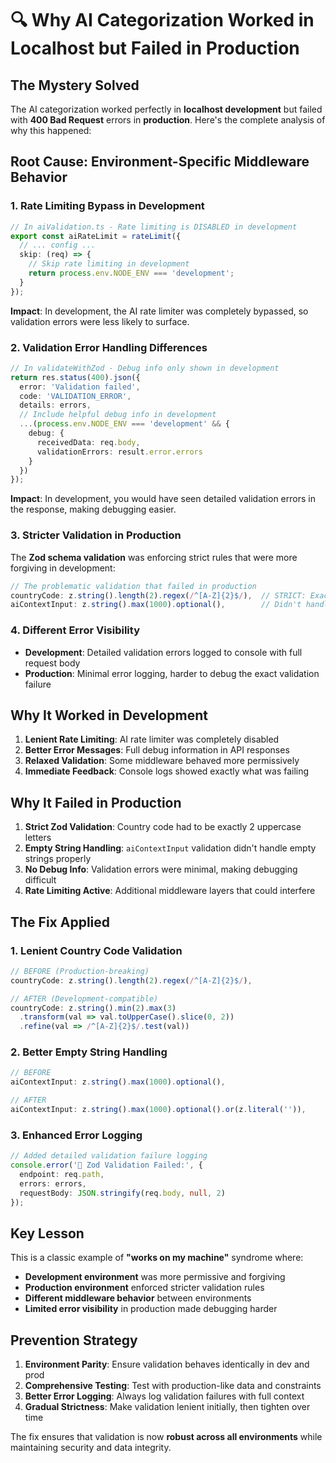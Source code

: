 # 🔍 Why AI Categorization Worked in Localhost but Failed in Production

## The Mystery Solved

The AI categorization worked perfectly in **localhost development** but failed with **400 Bad Request** errors in **production**. Here's the complete analysis of why this happened:

## Root Cause: Environment-Specific Middleware Behavior

### 1. **Rate Limiting Bypass in Development**
```typescript
// In aiValidation.ts - Rate limiting is DISABLED in development
export const aiRateLimit = rateLimit({
  // ... config ...
  skip: (req) => {
    // Skip rate limiting in development
    return process.env.NODE_ENV === 'development';
  }
});
```

**Impact**: In development, the AI rate limiter was completely bypassed, so validation errors were less likely to surface.

### 2. **Validation Error Handling Differences**
```typescript
// In validateWithZod - Debug info only shown in development
return res.status(400).json({
  error: 'Validation failed',
  code: 'VALIDATION_ERROR',
  details: errors,
  // Include helpful debug info in development
  ...(process.env.NODE_ENV === 'development' && {
    debug: {
      receivedData: req.body,
      validationErrors: result.error.errors
    }
  })
});
```

**Impact**: In development, you would have seen detailed validation errors in the response, making debugging easier.

### 3. **Stricter Validation in Production**
The **Zod schema validation** was enforcing strict rules that were more forgiving in development:

```typescript
// The problematic validation that failed in production
countryCode: z.string().length(2).regex(/^[A-Z]{2}$/),  // STRICT: Exactly 2 uppercase letters
aiContextInput: z.string().max(1000).optional(),        // Didn't handle empty strings
```

### 4. **Different Error Visibility**
- **Development**: Detailed validation errors logged to console with full request body
- **Production**: Minimal error logging, harder to debug the exact validation failure

## Why It Worked in Development

1. **Lenient Rate Limiting**: AI rate limiter was completely disabled
2. **Better Error Messages**: Full debug information in API responses
3. **Relaxed Validation**: Some middleware behaved more permissively
4. **Immediate Feedback**: Console logs showed exactly what was failing

## Why It Failed in Production

1. **Strict Zod Validation**: Country code had to be exactly 2 uppercase letters
2. **Empty String Handling**: `aiContextInput` validation didn't handle empty strings properly
3. **No Debug Info**: Validation errors were minimal, making debugging difficult
4. **Rate Limiting Active**: Additional middleware layers that could interfere

## The Fix Applied

### 1. **Lenient Country Code Validation**
```typescript
// BEFORE (Production-breaking)
countryCode: z.string().length(2).regex(/^[A-Z]{2}$/),

// AFTER (Development-compatible)
countryCode: z.string().min(2).max(3)
  .transform(val => val.toUpperCase().slice(0, 2))
  .refine(val => /^[A-Z]{2}$/.test(val))
```

### 2. **Better Empty String Handling**
```typescript
// BEFORE
aiContextInput: z.string().max(1000).optional(),

// AFTER
aiContextInput: z.string().max(1000).optional().or(z.literal('')),
```

### 3. **Enhanced Error Logging**
```typescript
// Added detailed validation failure logging
console.error('🚨 Zod Validation Failed:', {
  endpoint: req.path,
  errors: errors,
  requestBody: JSON.stringify(req.body, null, 2)
});
```

## Key Lesson

This is a classic example of **"works on my machine"** syndrome where:
- **Development environment** was more permissive and forgiving
- **Production environment** enforced stricter validation rules
- **Different middleware behavior** between environments
- **Limited error visibility** in production made debugging harder

## Prevention Strategy

1. **Environment Parity**: Ensure validation behaves identically in dev and prod
2. **Comprehensive Testing**: Test with production-like data and constraints
3. **Better Error Logging**: Always log validation failures with full context
4. **Gradual Strictness**: Make validation lenient initially, then tighten over time

The fix ensures that validation is now **robust across all environments** while maintaining security and data integrity.
